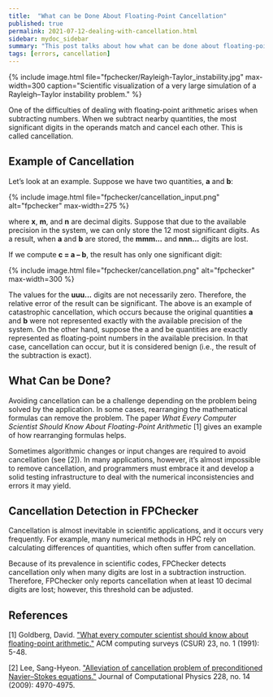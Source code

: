 ```yaml
---
title:  "What can be Done About Floating-Point Cancellation"
published: true
permalink: 2021-07-12-dealing-with-cancellation.html
sidebar: mydoc_sidebar
summary: "This post talks about how what can be done about floating-point cancellation."
tags: [errors, cancellation]
---
```


{% include image.html file="fpchecker/Rayleigh-Taylor_instability.jpg" max-width=300 caption="Scientific visualization of a very large simulation of a Rayleigh–Taylor instability problem." %}

One of the difficulties of dealing with floating-point arithmetic arises when subtracting numbers. When we subtract nearby quantities, the most significant digits in the operands match and cancel each other. This is called cancellation.

## Example of Cancellation
Let’s look at an example. Suppose we have two quantities, **a** and **b**:

{% include image.html file="fpchecker/cancellation_input.png" alt="fpchecker" max-width=275  %}

where **x**, **m**, and **n** are decimal digits. Suppose that due to the available precision in the system, we can only store the 12 most significant digits. As a result, when **a** and **b** are stored, the **mmm...** and **nnn...** digits are lost. 

If we compute **c = a – b**, the result has only one significant digit:

{% include image.html file="fpchecker/cancellation.png" alt="fpchecker" max-width=300  %}

The values for the **uuu...** digits are not necessarily zero. Therefore, the relative error of the result can be significant.
The above is an example of catastrophic cancellation, which occurs because the original quantities **a** and **b** were not represented exactly with the available precision of the system. On the other hand, suppose the a and be quantities are exactly represented as floating-point numbers in the available precision. In that case, cancellation can occur, but it is considered benign (i.e., the result of the subtraction is exact).

## What Can be Done?

Avoiding cancellation can be a challenge depending on the problem being solved by the application. In some cases, rearranging the mathematical formulas can remove the problem. The paper *What Every Computer Scientist Should Know About Floating-Point Arithmetic* [1] gives an example of how rearranging formulas helps. 

Sometimes algorithmic changes or input changes are required to avoid cancellation (see [2]). In many applications, however, it’s almost impossible to remove cancellation, and programmers must embrace it and develop a solid testing infrastructure to deal with the numerical inconsistencies and errors it may yield.

## Cancellation Detection in FPChecker

Cancellation is almost inevitable in scientific applications, and it occurs very frequently. For example, many numerical methods in HPC rely on calculating differences of quantities, which often suffer from cancellation.

Because of its prevalence in scientific codes, FPChecker detects cancellation only when many digits are lost in a subtraction instruction. Therefore, FPChecker only reports cancellation when at least 10 decimal digits are lost; however, this threshold can be adjusted.


## References

[1] Goldberg, David. ["What every computer scientist should know about floating-point arithmetic."](https://dl.acm.org/doi/abs/10.1145/103162.103163) ACM computing surveys (CSUR) 23, no. 1 (1991): 5-48.

[2] Lee, Sang-Hyeon. ["Alleviation of cancellation problem of preconditioned Navier–Stokes equations."](https://www.sciencedirect.com/science/article/pii/S0021999109002162) Journal of Computational Physics 228, no. 14 (2009): 4970-4975.
